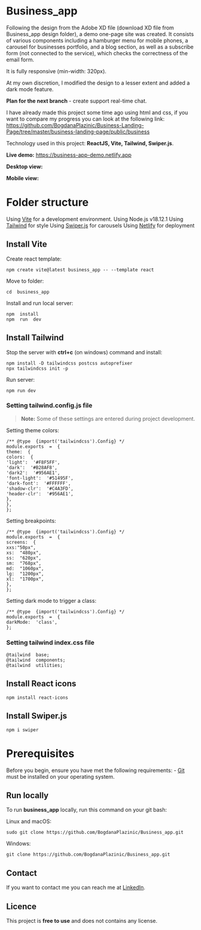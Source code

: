 ﻿# Business_app

Following the design from the Adobe XD file (download XD file from Business_app design folder), a demo one-page site was created. It consists of various components including a hamburger menu for mobile phones, a carousel for businesses portfolio, and a blog section, as well as a subscribe form (not connected to the service), which checks the correctness of the email form.

It is fully responsive (min-width: 320px).

At my own discretion, I modified the design to a lesser extent and added a dark mode feature.

**Plan for the next branch** - create support real-time chat.

I have already made this project some time ago using html and css, if you want to compare my progress you can look at the following link: https://github.com/BogdanaPlazinic/Business-Landing-Page/tree/master/business-landing-page/public/business

Technology used in this project: **ReactJS, Vite, Tailwind, Swiper.js**.

**Live demo:** https://business-app-demo.netlify.app

**Desktop view:**

**Mobile view:**


# Folder structure

Using [Vite](https://vitejs.dev/) for a development environment.
Using Node.js v18.12.1
Using [Tailwind](https://tailwindcss.com/) for style
Using [Swiper.js](https://swiperjs.com/) for carousels
Using [Netlify](https://www.netlify.com) for deployment

## Install Vite

Create react template:

    npm create vite@latest business_app -- --template react

Move to folder:

    cd  business_app

Install and run local server:

    npm  install  
    npm  run  dev

## Install Tailwind

Stop the server with **ctrl+c** (on windows) command and install:

    npm install -D tailwindcss postcss autoprefixer
    npx tailwindcss init -p

Run server: 

    npm run dev

### Setting tailwind.config.js file

> **Note:** Some of these settings are entered during project development.

Setting theme colors:

    /** @type  {import('tailwindcss').Config} */
    module.exports  =  {
    theme:  {
    colors:  {
    'light':  '#F8F5FF',
    'dark':  '#B28AF8',
    'dark2':  '#956AE1',
    'font-light':  '#51495F',
    'dark-font':  '#FFFFFF',
    'shadow-clr':  '#C4A3FD',
    'header-clr':  '#956AE1',
    },
    },
    };
    
Setting breakpoints:

    /** @type  {import('tailwindcss').Config} */
    module.exports  =  {
    screens:  {
    xxs:"50px",
    xs:  "480px",
    ss:  "620px",
    sm:  "768px",
    md:  "1060px",
    lg:  "1200px",
    xl:  "1700px",
    },
    };

Setting dark mode to trigger a class:

    /** @type  {import('tailwindcss').Config} */
    module.exports  =  {
    darkMode:  'class',
    };

### Setting tailwind index.css file

    @tailwind  base;
    @tailwind  components;
    @tailwind  utilities;

## Install React icons

    npm install react-icons


## Install Swiper.js


    npm i swiper


# Prerequisites
Before you begin, ensure you have met the following requirements: - [Git](https://git-scm.com/downloads) must be installed on your operating system.

## Run locally
To run **business_app** locally, run this command on your git bash:

Linux and macOS:

    sudo git clone https://github.com/BogdanaPlazinic/Business_app.git

Windows:


    git clone https://github.com/BogdanaPlazinic/Business_app.git


## Contact
If you want to contact me you can reach me at [LinkedIn](https://www.linkedin.com/in/bogdana-plazinic/).

## Licence
This project is **free to use** and does not contains any license.
